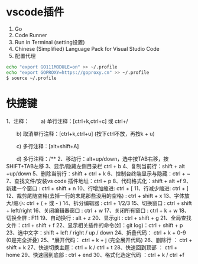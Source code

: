 # vscode插件
1. Go
2. Code Runner
3. Run in Terminal (setting设置)
4. Chinese (Simplified) Language Pack for Visual Studio Code
5. 配置代理
~~~ bash
echo "export GO111MODULE=on" >> ~/.profile
echo "export GOPROXY=https://goproxy.cn" >> ~/.profile
$ source ~/.profile
~~~

# 快捷键
1、注释：
　　a) 单行注释：[ctrl+k,ctrl+c] 或 ctrl+/

　　b) 取消单行注释：[ctrl+k,ctrl+u] (按下ctrl不放，再按k + u)

　　c) 多行注释：[alt+shift+A]

　　d) 多行注释：/**
2、移动行：alt+up/down，选中按TAB右移，按SHIFT+TAB左移
3、显示/隐藏左侧目录栏 ctrl + b
4、复制当前行：shift + alt +up/down
5、删除当前行：shift + ctrl + k
6、控制台终端显示与隐藏：ctrl + ~
7、查找文件/安装vs code 插件地址：ctrl + p
8、代码格式化：shift + alt +f
9、新建一个窗口 : ctrl + shift + n
10、行增加缩进: ctrl + [
11、行减少缩进: ctrl + ]
12、裁剪尾随空格(去掉一行的末尾那些没用的空格) : ctrl + shift + x
13、字体放大/缩小: ctrl + ( + 或 - )
14、拆分编辑器 : ctrl + 1/2/3
15、切换窗口 : ctrl + shift + left/right
16、关闭编辑器窗口 : ctrl + w
17、关闭所有窗口 : ctrl + k + w
18、切换全屏 : F11
19、自动换行 : alt + z
20、显示git : ctrl + shift + g
21、全局查找文件：ctrl + shift + f
22、显示相关插件的命令(如：git log)：ctrl + shift + p
23、选中文字：shift + left / right / up / down
24、折叠代码： ctrl + k + 0-9 (0是完全折叠)
25、*展开代码： ctrl + k + j (完全展开代码)
26、删除行 ： ctrl + shift + k
27、快速切换主题：ctrl + k / ctrl + t
28、快速回到顶部 ： ctrl + home
29、快速回到底部 : ctrl + end
30、格式化选定代码 ：ctrl + k / ctrl +f

